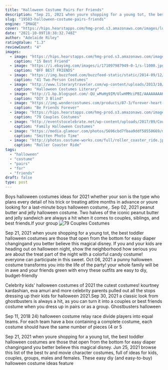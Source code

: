 ```yaml
---
title: "Halloween Costume Pairs For Friends"
description: "Sep 21, 2021 when youre shopping for a young tot, the best toddler halloween costumes are those that open from the bottom for easy diaper changingand you better believe this magical disney"
slug: "19503-halloween-costume-pairs-friends"
engine: "IMAGE"
cover: "https://hips.hearstapps.com/hmg-prod.s3.amazonaws.com/images/lucy-ethel-friend-halloween-costumes-1528921326.jpg?crop=1xw:0.9995121951219512xh;center,top&resize=768:*"
date: "2021-10-09T18:38:32.748Z"
author: "Adelaide Riley"
ratingValue: "1.3"
reviewCount: "4"
images:
  - image: "https://hips.hearstapps.com/hmg-prod.s3.amazonaws.com/images/lucy-ethel-friend-halloween-costumes-1528921326.jpg?crop=1xw:0.9995121951219512xh;center,top&resize=768:*"
    caption: "15 Best Friend"
  - image: "https://i.ebayimg.com/images/i/171097987949-0-1/s-l1000.jpg"
    caption: "BFF BEST FRIENDS"
  - image: "https://img.buzzfeed.com/buzzfeed-static/static/2014-09/12/12/enhanced/webdr08/edit-6521-1410540706-20.jpg"
    caption: "41 Two-Person Costumes"
  - image: "http://www.literarytraveler.com/wp-content/uploads/2013/10/Plug-Socket-Costume.jpg"
    caption: "Halloween Costumes Literary"
  - image: "http://1.bp.blogspot.com/-QU_wMuHg9IM/UlwHMMciPBI/AAAAAAAAHO8/DvXw_ulsNHo/s1600/diy-3-blind-mice-group-halloween-costumes.jpg"
    caption: "DIY 3 Blind"
  - image: "https://img.wondercostumes.com/products/07-3/forever-heart-kids-costume.jpg"
    caption: "Be Friends Forever"
  - image: "https://hips.hearstapps.com/hmg-prod.s3.amazonaws.com/images/halloween-costumes-pb-and-j-1563568590.jpg?crop=0.934xw:1.00xh;0.0425xw,0.00122xh&resize=480:*"
    caption: "79 Couples Costumes"
  - image: "http://eventstocelebrate.net/wp-content/uploads/2017/09/Couples-Halloween-Costumes.jpg"
    caption: "Family Halloween Costumes"
  - image: "https://media.glamour.com/photos/5696cbd7fbaa9ddf58550669/master/w_1280%2Cc_limit/sex-love-life-blogs-smitten-1025_halloween_costumes_silvia_sm.jpg"
    caption: "Smitten Photo Time"
  - image: "http://photos.costume-works.com/full/roller_coaster_ride.jpg"
    caption: "Roller Coaster Ride"
tags:
  - "halloween"
  - "costume"
  - "pairs"
  - "for"
  - "friends"
draft: false
type: post
---
```


Boys halloween costumes ideas for 2021 whether your son is the type who plans every detail of his trick or treating attire months in advance or youre looking for a last-minute boys halloween costume,. Sep 02, 2021 peanut butter and jelly halloween costume. Two halves of the iconic peanut butter and jelly sandwich are always a hit when it comes to couples, siblings, and best friends.If your group
![79 Couples Costumes](https://hips.hearstapps.com/hmg-prod.s3.amazonaws.com/images/halloween-costumes-pb-and-j-1563568590.jpg?crop=0.934xw:1.00xh;0.0425xw,0.00122xh&resize=480:* "79 Couples Costumes")

Sep 21, 2021 when youre shopping for a young tot, the best toddler halloween costumes are those that open from the bottom for easy diaper changingand you better believe this magical disney. If you and your kids are heading out on halloween night, show the neighborhood how serious you are about the treat part of the night with a colorful candy costume! everyone can participate in this sweet. Oct 06, 2021 a punny halloween costume transforms you into the life of the party! your whole family will be in awe and your friends green with envy  these outfits are easy to diy, budget-friendly
<!--inArticleAds-->

<!--galleryOne-->

Celebrity kids' halloween costumes of 2021 the cutest costumes! kourtney kardashian, eva amuri and more celebrity parents pulled out all the stops dressing up their kids for halloween 2021.Sep 30, 2021 a classic look from ghostbusters is always a hit, as you can turn it into a couples or best friends costume when you dress up in pairs or as a group. Ghostbusters halloween
<!--inArticleAds-->

<!--galleryTwo-->

Sep 11, 2018 24) halloween costume relay race divide players into equal teams. For each team have a box containing a complete costume, each costume should have the same number of pieces (4 or 5
<!--galleryThree-->

Sep 21, 2021 when youre shopping for a young tot, the best toddler halloween costumes are those that open from the bottom for easy diaper changingand you better believe this magical disney. Jun 25, 2021 browse this list of the best tv and movie character costumes, full of ideas for kids, couples, groups, males and females. These easy diy (and easy-to-buy) halloween costume ideas feature